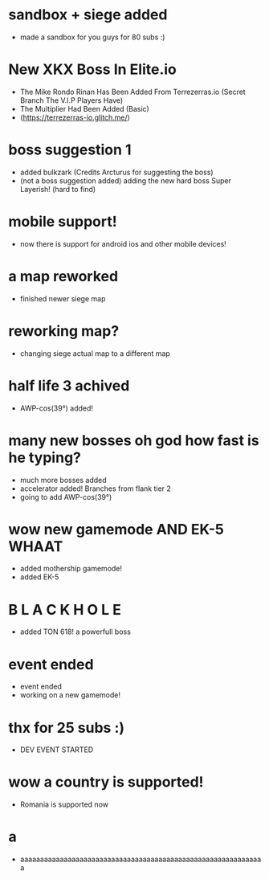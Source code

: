 # sandbox + siege added
- made a sandbox for you guys for 80 subs :)
# New XKX Boss In Elite.io
- The Mike Rondo Rinan Has Been Added From Terrezerras.io (Secret Branch The V.I.P Players Have)
- The Multiplier Had Been Added (Basic)
- (https://terrezerras-io.glitch.me/)
# boss suggestion 1
- added bulkzark (Credits Arcturus for suggesting the boss)
- (not a boss suggestion added) adding the new hard boss Super Layerish! (hard to find)
# mobile support!
- now there is support for android ios and other mobile devices!
# a map reworked
- finished newer siege map
# reworking map?
- changing siege actual map to a different map
# half life 3 achived
- AWP-cos(39°) added!
# many new bosses oh god how fast is he typing?
- much more bosses added 
- accelerator added! Branches from flank tier 2
- going to add AWP-cos(39°)
# wow new gamemode AND EK-5 WHAAT
- added mothership gamemode!
- added EK-5
# B L A C K  H O L E
- added TON 618! a powerfull boss
# event ended
- event ended
- working on a new gamemode!
# thx for 25 subs :)
- DEV EVENT STARTED

# wow a country is supported!
- Romania is supported now
# a
- aaaaaaaaaaaaaaaaaaaaaaaaaaaaaaaaaaaaaaaaaaaaaaaaaaaaaaaaaaaaaa